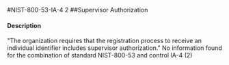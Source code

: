 #NIST-800-53-IA-4 2
##Supervisor Authorization
#### Description
"The organization requires that the registration process to receive an individual identifier includes supervisor authorization."
No information found for the combination of standard NIST-800-53 and control IA-4 (2)
